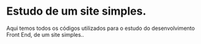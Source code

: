 # Estudo de um site simples.
Aqui temos todos os códigos utilizados para o estudo do desenvolvimento Front End, de um site simples..

